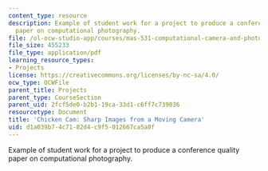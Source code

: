 ```yaml
---
content_type: resource
description: Example of student work for a project to produce a conference quality
  paper on computational photography.
file: /ol-ocw-studio-app/courses/mas-531-computational-camera-and-photography-fall-2009/d1a039b74c7182d4c9f5012667ca5a8f_MITMAS_531F09_proj3_paper.pdf
file_size: 455233
file_type: application/pdf
learning_resource_types:
- Projects
license: https://creativecommons.org/licenses/by-nc-sa/4.0/
ocw_type: OCWFile
parent_title: Projects
parent_type: CourseSection
parent_uid: 2fcf5de0-b2b1-19ca-33d1-c6ff7c739036
resourcetype: Document
title: 'Chicken Cam: Sharp Images from a Moving Camera'
uid: d1a039b7-4c71-82d4-c9f5-012667ca5a8f
---
```

Example of student work for a project to produce a conference quality paper on computational photography.